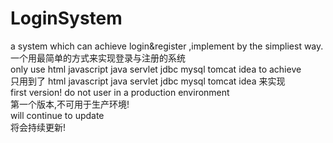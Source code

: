 # LoginSystem
a system which can achieve login&amp;register ,implement by the simpliest way.<br/>
一个用最简单的方式来实现登录与注册的系统<br/>
only use html javascript java servlet jdbc mysql tomcat idea to achieve<br/>
只用到了 html javascript java servlet jdbc mysql tomcat idea 来实现<br/>
first version! do not user in a production environment<br/>
第一个版本,不可用于生产环境!<br/>
will continue to update<br/>
将会持续更新!
